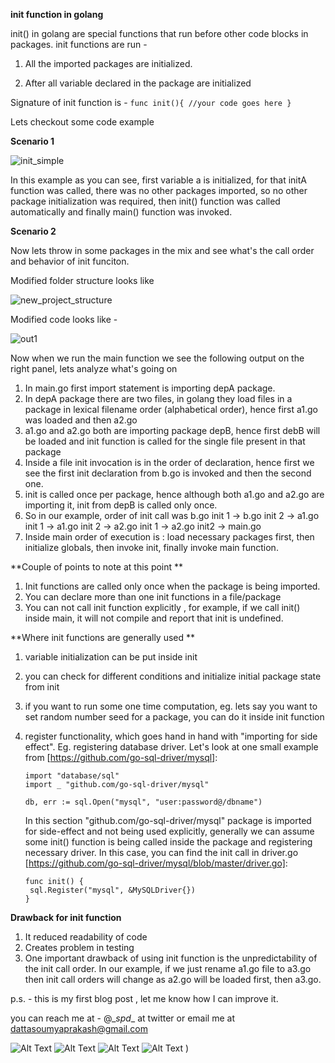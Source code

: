 **init function in golang**



init() in golang are special functions that run before other code blocks in packages. init functions are run -    

1. All the imported packages are initialized. 

2. After all variable declared in the package are initialized

   

Signature of init function is -   `func init(){ //your code goes here }`



Lets checkout some code example

**Scenario 1**

![init_simple](E:\workspace\myspace\dev_blog\Blog\golang\init_simple.PNG)



In this example as you can see, first variable a is initialized, for that initA function was called, there was no other packages imported, so no other package initialization was required, then init() function was called automatically and finally main() function was invoked.



**Scenario 2**

Now lets throw in some packages in the mix and see what's the call order and behavior of init funciton.

Modified folder structure looks like 

![new_project_structure](E:\workspace\myspace\dev_blog\Blog\golang\new_project_structure.PNG)



Modified code looks like - 

<img src="E:\workspace\myspace\dev_blog\Blog\golang\out1.PNG" alt="out1"  />



Now when we run the main function we see the following output on the right panel, lets  analyze what's going on 

1. In main.go first import statement is importing depA package.
2. In depA package there are two files, in golang they load files in a package in lexical filename order (alphabetical order), hence first a1.go was loaded and then a2.go
3. a1.go and a2.go both are importing package depB, hence first debB will be loaded and init function is called for the single file present in that package
4. Inside a file init invocation is in the order of declaration, hence first we see the first init declaration from b.go is invoked and then the second one.
5. init is called once per package, hence although both a1.go and a2.go are importing it, init from depB is called only once.
6. So in our example, order of init call was b.go init 1 -> b.go init 2 -> a1.go init 1 -> a1.go init 2 -> a2.go init 1 -> a2.go init2 -> main.go 
7. Inside main order of execution is : load necessary packages first, then initialize globals, then invoke init, finally invoke main function.   





**Couple of points to note at this point ** 

1. Init functions are called only once when the package is being imported.
2. You can declare more than one init functions in a file/package
3. You can not call init function explicitly , for example, if we call init() inside main, it will not compile and report that init is undefined.





**Where init functions are generally used **

1.  variable initialization can be put inside init 

2.  you can check for different conditions and initialize initial package state from init

3.  if you want to run some one time computation, eg. lets say you want to set random number seed for a package,  you can do it inside init function

4. register functionality, which goes hand in hand with "importing for side effect". Eg. registering database driver. Let's look at one small example from [https://github.com/go-sql-driver/mysql]:

   ```
   import "database/sql"
   import _ "github.com/go-sql-driver/mysql"
   
   db, err := sql.Open("mysql", "user:password@/dbname")
   ```

   In this section "github.com/go-sql-driver/mysql" package is imported for side-effect and not being used explicitly, generally we can assume some init() function is being called inside the package and registering necessary driver. In this case, you can find the init call in driver.go [https://github.com/go-sql-driver/mysql/blob/master/driver.go]:

   ```
   func init() {
   	sql.Register("mysql", &MySQLDriver{})
   }
   ```

   



**Drawback for init function**

1. It reduced readability of code
2. Creates problem in testing
3. One important drawback of using init function is the unpredictability of the init call order. In our example, if we just rename a1.go file to a3.go then init call orders will change as a2.go will be loaded first, then a3.go.



p.s. - this is my first blog post , let me know how I can improve it.

you can reach me at - @\__spd__ at twitter or email me at dattasoumyaprakash@gmail.com 





![Alt Text](https://thepracticaldev.s3.amazonaws.com/i/82pa6kxhbitsy8qoiol7.PNG)
![Alt Text](https://thepracticaldev.s3.amazonaws.com/i/zf38lr4p81byb9xmcrzf.PNG)
![Alt Text](https://thepracticaldev.s3.amazonaws.com/i/u36duidyk3wmvrjxb0qt.PNG)
![Alt Text](https://thepracticaldev.s3.amazonaws.com/i/o871pbvqq5vyq9nnrrv2.PNG)
)